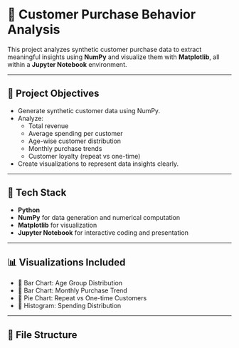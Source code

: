 # 🛒 Customer Purchase Behavior Analysis

This project analyzes synthetic customer purchase data to extract meaningful insights using **NumPy** and visualize them with **Matplotlib**, all within a **Jupyter Notebook** environment.

---

## 📌 Project Objectives

- Generate synthetic customer data using NumPy.
- Analyze:
  - Total revenue
  - Average spending per customer
  - Age-wise customer distribution
  - Monthly purchase trends
  - Customer loyalty (repeat vs one-time)
- Create visualizations to represent data insights clearly.

---

## 🧰 Tech Stack

- **Python**
- **NumPy** for data generation and numerical computation
- **Matplotlib** for visualization
- **Jupyter Notebook** for interactive coding and presentation

---

## 📊 Visualizations Included

- 📌 Bar Chart: Age Group Distribution
- 📅 Bar Chart: Monthly Purchase Trend
- 🔁 Pie Chart: Repeat vs One-time Customers
- 💸 Histogram: Spending Distribution

---

## 📁 File Structure

